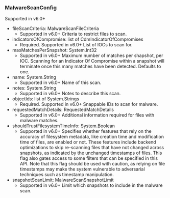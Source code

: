 ### MalwareScanConfig
Supported in v6.0+

- fileScanCriteria: MalwareScanFileCriteria
  - Supported in v6.0+
  Criteria to restrict files to scan.
- indicatorsOfCompromise: list of CdmIndicatorOfCompromises
  - Required. Supported in v6.0+
  List of IOCs to scan for.
- maxMatchesPerSnapshot: System.Int32
  - Supported in v6.0+
  Maximum number of matches per shapshot, per IOC.  Scanning for an Indicator Of Compromise within a snapshot will terminate once this many matches have been detected. Defaults to one.
- name: System.String
  - Supported in v6.0+
  Name of this scan.
- notes: System.String
  - Supported in v6.0+
  Notes to describe this scan.
- objectIds: list of System.Strings
  - Required. Supported in v6.0+
  Snappable IDs to scan for malware.
- requestedMatchDetails: RequestedMatchDetails
  - Supported in v6.0+
  Additional information required for files with malware matches.
- shouldTrustFilesystemTimeInfo: System.Boolean
  - Supported in v6.0+
  Specifies whether features that rely on the accuracy of filesystem metadata, like creation time and modification time of files, are enabled or not. These features include backend optimizations to skip re-scanning files that have not changed across snapshots, as indicated by the unchanged timestamps of files. This flag also gates access to some filters that can be specified in this API. Note that this flag should be used with caution, as relying on file timestamps may make the system vulnerable to adversarial techniques such as timestamp manipulation.
- snapshotScanLimit: MalwareScanSnapshotLimit
  - Supported in v6.0+
  Limit which snapshots to include in the malware scan.
